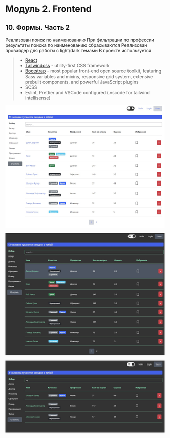 # Модуль 2. Frontend
## 10. Формы. Часть 2

Реализован поиск по наименованию
При фильтрации по профессии результаты поиска по наименованию сбрасываются
Реализован провайдер для работы с light/dark темами
В проекте используется

> * [React](https://ru.reactjs.org/)
> * [Tailwindcss](https://tailwindcss.com/) - utility-first CSS framework
> * [Bootstrap](https://getbootstrap.com/) - most popular front-end open source toolkit, featuring Sass variables and mixins, responsive grid system, extensive prebuilt components, and powerful JavaScript plugins  
> * SCSS
> * Eslint, Prettier and VSCode configured (.vscode for tailwind intellisense)

![alt tag](https://github.com/egolegegit/2_Frontend_lesson_2_1/blob/forms_part1/screenshort/Screenshot%202021-10-13%20003017.jpg 'поиск по наименованию')

![alt tag](https://github.com/egolegegit/2_Frontend_lesson_2_1/blob/forms_part1/screenshort/Screenshot%202021-10-13%20003047.jpg 'Dark theme')

![alt tag](https://github.com/egolegegit/2_Frontend_lesson_2_1/blob/forms_part1/screenshort/Screenshot%202021-10-13%20003129.jpg 'Фильтрация по профессии')


